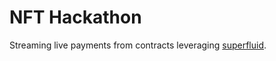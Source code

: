 # NFT Hackathon

Streaming live payments from contracts leveraging [superfluid](https://www.superfluid.finance/home).
